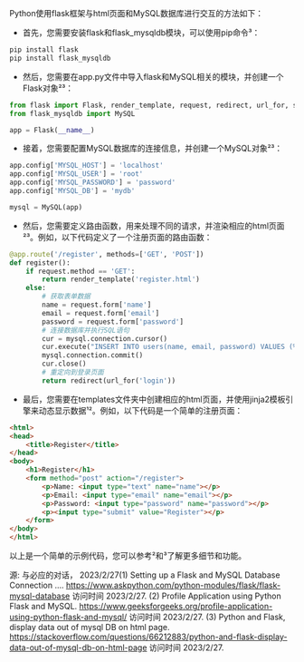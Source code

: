 Python使用flask框架与html页面和MySQL数据库进行交互的方法如下：

- 首先，您需要安装flask和flask_mysqldb模块，可以使用pip命令³：

```python
pip install flask
pip install flask_mysqldb
```

- 然后，您需要在app.py文件中导入flask和MySQL相关的模块，并创建一个Flask对象²³：

```python
from flask import Flask, render_template, request, redirect, url_for, session
from flask_mysqldb import MySQL

app = Flask(__name__)
```

- 接着，您需要配置MySQL数据库的连接信息，并创建一个MySQL对象²³：

```python
app.config['MYSQL_HOST'] = 'localhost'
app.config['MYSQL_USER'] = 'root'
app.config['MYSQL_PASSWORD'] = 'password'
app.config['MYSQL_DB'] = 'mydb'

mysql = MySQL(app)
```

- 然后，您需要定义路由函数，用来处理不同的请求，并渲染相应的html页面²³。例如，以下代码定义了一个注册页面的路由函数：

```python
@app.route('/register', methods=['GET', 'POST'])
def register():
    if request.method == 'GET':
        return render_template('register.html')
    else:
        # 获取表单数据
        name = request.form['name']
        email = request.form['email']
        password = request.form['password']
        # 连接数据库并执行SQL语句
        cur = mysql.connection.cursor()
        cur.execute("INSERT INTO users(name, email, password) VALUES (%s,%s,%s)", (name,email,password))
        mysql.connection.commit()
        cur.close()
        # 重定向到登录页面
        return redirect(url_for('login'))
```

- 最后，您需要在templates文件夹中创建相应的html页面，并使用jinja2模板引擎来动态显示数据¹²。例如，以下代码是一个简单的注册页面：

```html
<html>
<head>
    <title>Register</title>
</head>
<body>
    <h1>Register</h1>
    <form method="post" action="/register">
        <p>Name: <input type="text" name="name"></p>
        <p>Email: <input type="email" name="email"></p>
        <p>Password: <input type="password" name="password"></p>
        <p><input type="submit" value="Register"></p>
    </form>
</body>
</html>
```

以上是一个简单的示例代码，您可以参考²和³了解更多细节和功能。

源: 与必应的对话， 2023/2/27(1) Setting up a Flask and MySQL Database Connection .... https://www.askpython.com/python-modules/flask/flask-mysql-database 访问时间 2023/2/27.
(2) Profile Application using Python Flask and MySQL. https://www.geeksforgeeks.org/profile-application-using-python-flask-and-mysql/ 访问时间 2023/2/27.
(3) Python and Flask, display data out of mysql DB on html page. https://stackoverflow.com/questions/66212883/python-and-flask-display-data-out-of-mysql-db-on-html-page 访问时间 2023/2/27.

